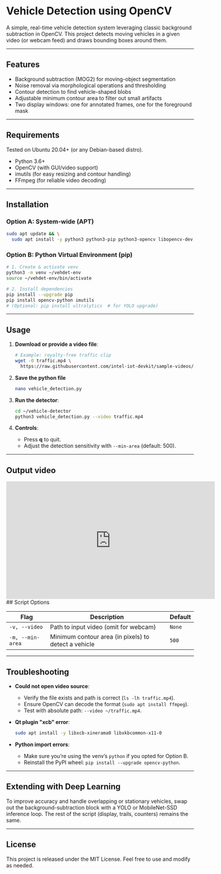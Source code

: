 # Vehicle Detection using OpenCV

A simple, real-time vehicle detection system leveraging classic background subtraction in OpenCV. This project detects moving vehicles in a given video (or webcam feed) and draws bounding boxes around them.

---

## Features

- Background subtraction (MOG2) for moving-object segmentation
- Noise removal via morphological operations and thresholding
- Contour detection to find vehicle-shaped blobs
- Adjustable minimum contour area to filter out small artifacts
- Two display windows: one for annotated frames, one for the foreground mask

---

## Requirements

Tested on Ubuntu 20.04+ (or any Debian-based distro).

- Python 3.6+
- OpenCV (with GUI/video support)
- imutils (for easy resizing and contour handling)
- FFmpeg (for reliable video decoding)

---

## Installation

### Option A: System-wide (APT)

```bash
sudo apt update && \
  sudo apt install -y python3 python3-pip python3-opencv libopencv-dev ffmpeg
```

### Option B: Python Virtual Environment (pip)

```bash
# 1. Create & activate venv
python3 -m venv ~/vehdet-env
source ~/vehdet-env/bin/activate

# 2. Install dependencies
pip install --upgrade pip
pip install opencv-python imutils
# (Optional: pip install ultralytics  # for YOLO upgrade)
```

---

## Usage

1. **Download or provide a video file**:

   ```bash
   # Example: royalty-free traffic clip
   wget -O traffic.mp4 \
     https://raw.githubusercontent.com/intel-iot-devkit/sample-videos/master/car-detection.mp4
   ```
2. **Save the python file**

   ```bash
   nano vehicle_detection.py
   ```
   
3. **Run the detector**:

   ```bash
   cd ~/vehicle-detector
   python3 vehicle_detection.py --video traffic.mp4
   ```

4. **Controls**:

   - Press **q** to quit.
   - Adjust the detection sensitivity with `--min-area` (default: 500).

---
## Output video
<iframe width="560" height="315" src="https://www.youtube.com/embed/jbaWU47-TRk?si=G-BVU5kglDs2hnM3" title="YouTube video player" frameborder="0" allow="accelerometer; autoplay; clipboard-write; encrypted-media; gyroscope; picture-in-picture; web-share" referrerpolicy="strict-origin-when-cross-origin" allowfullscreen></iframe>
## Script Options

| Flag             | Description                                          | Default |
| ---------------- | ---------------------------------------------------- | ------- |
| `-v, --video`    | Path to input video (omit for webcam)                | `None`  |
| `-m, --min-area` | Minimum contour area (in pixels) to detect a vehicle | `500`   |

---

## Troubleshooting

- **Could not open video source**:

  - Verify the file exists and path is correct (`ls -lh traffic.mp4`).
  - Ensure OpenCV can decode the format (`sudo apt install ffmpeg`).
  - Test with absolute path: `--video ~/traffic.mp4`.

- **Qt plugin "xcb" error**:

  ```bash
  sudo apt install -y libxcb-xinerama0 libxkbcommon-x11-0
  ```

- **Python import errors**:

  - Make sure you’re using the venv’s `python` if you opted for Option B.
  - Reinstall the PyPI wheel: `pip install --upgrade opencv-python`.

---

## Extending with Deep Learning

To improve accuracy and handle overlapping or stationary vehicles, swap out the background-subtraction block with a YOLO or MobileNet-SSD inference loop. The rest of the script (display, trails, counters) remains the same.

---

## License

This project is released under the MIT License. Feel free to use and modify as needed.
